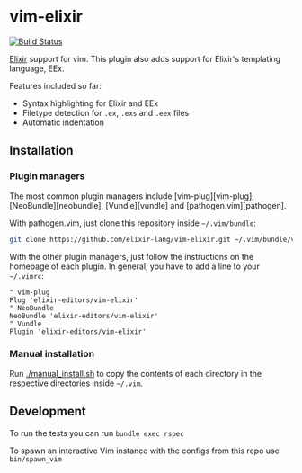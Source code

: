 # vim-elixir

[![Build Status](https://travis-ci.org/elixir-lang/vim-elixir.svg?branch=master)](https://travis-ci.org/elixir-lang/vim-elixir)

[Elixir](http://elixir-lang.org) support for vim. This plugin also adds support
for Elixir's templating language, EEx.

Features included so far:

* Syntax highlighting for Elixir and EEx
* Filetype detection for `.ex`, `.exs` and `.eex` files
* Automatic indentation


## Installation

### Plugin managers

The most common plugin managers include [vim-plug][vim-plug],
[NeoBundle][neobundle], [Vundle][vundle] and [pathogen.vim][pathogen].

With pathogen.vim, just clone this repository inside `~/.vim/bundle`:

```bash
git clone https://github.com/elixir-lang/vim-elixir.git ~/.vim/bundle/vim-elixir
```

With the other plugin managers, just follow the instructions on the homepage of
each plugin. In general, you have to add a line to your `~/.vimrc`:

```viml
" vim-plug
Plug 'elixir-editors/vim-elixir'
" NeoBundle
NeoBundle 'elixir-editors/vim-elixir'
" Vundle
Plugin 'elixir-editors/vim-elixir'
```

### Manual installation

Run [./manual_install.sh](manual_install.sh) to copy the contents of each directory in the respective directories inside
`~/.vim`.

## Development

To run the tests you can run `bundle exec rspec`

To spawn an interactive Vim instance with the configs from this repo use `bin/spawn_vim`
